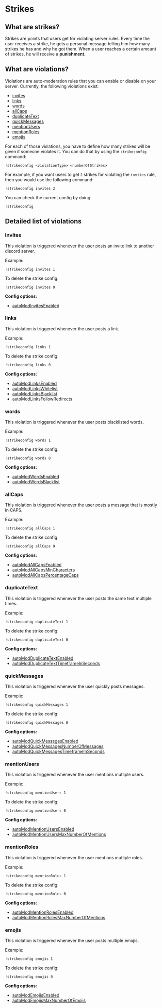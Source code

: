 # Strikes

## What are strikes?

Strikes are points that users get for violating server rules. Every time the user receives a strike, he gets a personal message telling him how many strikes he has and why he got them. When a user reaches a certain amount of strikes, he will receive a **punishment**.

## What are violations?

Violations are auto-moderation rules that you can enable or disable on your server. Currently, the following violations exist:

- [invites](strikes.md#invites)
- [links](strikes.md#links)
- [words](strikes.md#words)
- [allCaps](strikes.md#allcaps)
- [duplicateText](strikes.md#duplicatetext)
- [quickMessages](strikes.md#quickmessages)
- [mentionUsers](strikes.md#mentionusers)
- [mentionRoles](strikes.md#mentionroles)
- [emojis](strikes.md#emojis)

For each of those violations, you have to define how many strikes will be given if someone violates it. You can do that by using the `strikeconfig` command:

```text
!strikeconfig <violationType> <numberOfStrikes>
```

For example, if you want users to get `2` strikes for violating the `invites` rule, then you would use the following command:

```text
!strikeconfig invites 2
```

You can check the current config by doing:

```text
!strikeconfig
```

## Detailed list of violations

### invites

This violation is triggered whenever the user posts an invite link to another discord server.

Example:

`!strikeconfig invites 1`

To delete the strike config:

`!strikeconfig invites 0`

**Config options:**

- [autoModInvitesEnabled](../../reference/settings?id=enabled-2)

### links

This violation is triggered whenever the user posts a link.

Example:

`!strikeconfig links 1`

To delete the strike config:

`!strikeconfig links 0`

**Config options:**

- [autoModLinksEnabled](../../reference/settings?id=enabled-3)
- [autoModLinksWhitelist](../../reference/settings?id=whitelist)
- [autoModLinksBlacklist](../../reference/settings?id=blacklist)
- [autoModLinksFollowRedirects](../../reference/settings?id=follow-redirects)

### words

This violation is triggered whenever the user posts blacklisted words.

Example:

`!strikeconfig words 1`

To delete the strike config:

`!strikeconfig words 0`

**Config options:**

- [autoModWordsEnabled](../../reference/settings?id=enabled-4)
- [autoModWordsBlacklist](../../reference/settings?id=blacklist-1)

### allCaps

This violation is triggered whenever the user posts a message that is mostly in CAPS.

Example:

`!strikeconfig allCaps 1`

To delete the strike config:

`!strikeconfig allCaps 0`

**Config options:**

- [autoModAllCapsEnabled](../../reference/settings?id=enabled-5)
- [autoModAllCapsMinCharacters](../../reference/settings?id=min-characters)
- [autoModAllCapsPercentageCaps](../../reference/settings?id=percentage-caps)

### duplicateText

This violation is triggered whenever the user posts the same text multiple times.

Example:

`!strikeconfig duplicateText 1`

To delete the strike config:

`!strikeconfig duplicateText 0`

**Config options:**

- [autoModDuplicateTextEnabled](../../reference/settings?id=enabled-6)
- [autoModDuplicateTextTimeframeInSeconds](../../reference/settings?id=timeframe-in-seconds)

### quickMessages

This violation is triggered whenever the user quickly posts messages.

Example:

`!strikeconfig quickMessages 1`

To delete the strike config:

`!strikeconfig quickMessages 0`

**Config options:**

- [autoModQuickMessagesEnabled](../../reference/settings?id=enabled-7)
- [autoModQuickMessagesNumberOfMessages](../../reference/settings?id=-of-messages)
- [autoModQuickMessagesTimeframeInSeconds](../../reference/settings?id=timeframe-in-seconds-1)

### mentionUsers

This violation is triggered whenever the user mentions mutliple users.

Example:

`!strikeconfig mentionUsers 1`

To delete the strike config:

`!strikeconfig mentionUsers 0`

**Config options:**

- [autoModMentionUsersEnabled](../../reference/settings?id=enabled-8)
- [autoModMentionUsersMaxNumberOfMentions](../../reference/settings?id=max-of-mentions)

### mentionRoles

This violation is triggered whenever the user mentions mutliple roles.

Example:

`!strikeconfig mentionRoles 1`

To delete the strike config:

`!strikeconfig mentionRoles 0`

**Config options:**

- [autoModMentionRolesEnabled](../../reference/settings?id=enabled-9)
- [autoModMentionRolesMaxNumberOfMentions](../../reference/settings?id=max-of-mentions-1)

### emojis

This violation is triggered whenever the user posts multiple emojis.

Example:

`!strikeconfig emojis 1`

To delete the strike config:

`!strikeconfig emojis 0`

**Config options:**

- [autoModEmojisEnabled](../../reference/settings?id=enabled-10)
- [autoModEmojisMaxNumberOfEmojis](../../reference/settings?id=max-of-emojis)
